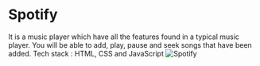 # Spotify
It is a music player which have all the features found in a typical music player. You will be able to add, play, pause and seek songs that have been added.
Tech stack : HTML, CSS and JavaScript
![Spotify](https://user-images.githubusercontent.com/78223052/150667826-93a617b1-8b54-4d3f-a7cd-ca7b5f33a421.png)
